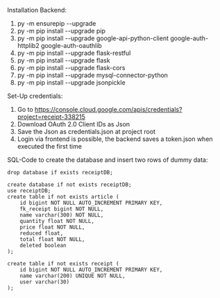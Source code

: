 Installation Backend:

1. py -m ensurepip --upgrade
2. py -m pip install --upgrade pip
3. py -m pip install --upgrade google-api-python-client google-auth-httplib2 google-auth-oauthlib
4. py -m pip install --upgrade flask-restful
5. py -m pip install --upgrade flask
6. py -m pip install --upgrade flask-cors
7. py -m pip install --upgrade mysql-connector-python
8. py -m pip install --upgrade jsonpickle

Set-Up credentials:

1. Go to https://console.cloud.google.com/apis/credentials?project=receipt-338215
2. Download OAuth 2.0 Client IDs as Json
3. Save the Json as credentials.json at project root
4. Login via frontend is possible, the backend saves a token.json when executed the first time

SQL-Code to create the database and insert two rows of dummy data:
```` mysql
drop database if exists receiptDB;

create database if not exists receiptDB;
use receiptDB;
create table if not exists article (
    id bigint NOT NULL AUTO_INCREMENT PRIMARY KEY,
    fk_receipt bigint NOT NULL,
    name varchar(300) NOT NULL,
    quantity float NOT NULL,
    price float NOT NULL,
    reduced float,
    total float NOT NULL,
    deleted boolean
);

create table if not exists receipt (
	id bigint NOT NULL AUTO_INCREMENT PRIMARY KEY,
    name varchar(200) UNIQUE NOT NULL,
    user varchar(30)
);
````
